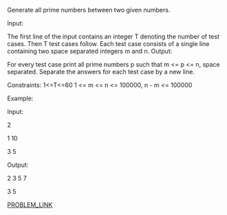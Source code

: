 Generate all prime numbers between two given numbers.

Input:

The first line of the input contains an integer T denoting the number of test cases. Then T test cases follow. Each test case consists of a single line containing two space separated integers m and n.
Output:

For every test case print all prime numbers p such that m <= p <= n, space separated. Separate the answers for each test case by a new line.

Constraints:
1<=T<=60
1 <= m <= n <= 100000,
n - m <= 100000

Example:

Input:

2

1 10

3 5

Output:

2 3 5 7

3 5

<a href="https://practice.geeksforgeeks.org/problems/find-prime-numbers-in-a-range/0">PROBLEM_LINK</a>